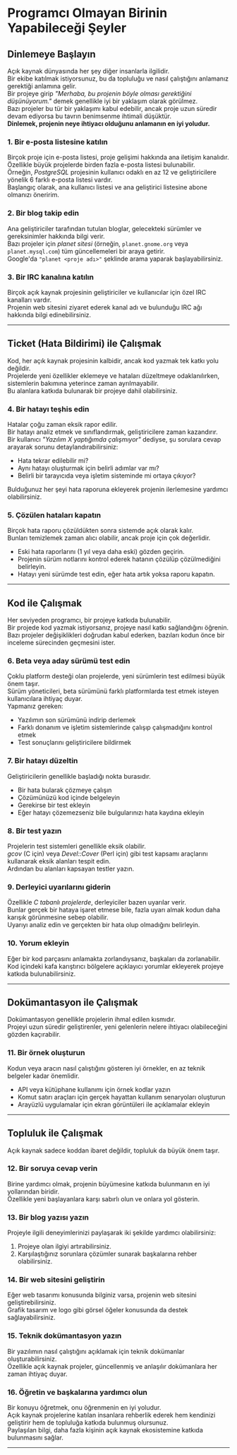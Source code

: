 # Programcı Olmayan Birinin Yapabileceği Şeyler

## Dinlemeye Başlayın

Açık kaynak dünyasında her şey diğer insanlarla ilgilidir.  
Bir ekibe katılmak istiyorsunuz, bu da topluluğu ve nasıl çalıştığını anlamanız gerektiği anlamına gelir.  
Bir projeye girip _"Merhaba, bu projenin böyle olması gerektiğini düşünüyorum."_ demek genellikle iyi bir yaklaşım olarak görülmez.  
Bazı projeler bu tür bir yaklaşımı kabul edebilir, ancak proje uzun süredir devam ediyorsa bu tavrın benimsenme ihtimali düşüktür.  
**Dinlemek, projenin neye ihtiyacı olduğunu anlamanın en iyi yoludur.**

### 1. **Bir e-posta listesine katılın**

Birçok proje için e-posta listesi, proje gelişimi hakkında ana iletişim kanalıdır.  
Özellikle büyük projelerde birden fazla e-posta listesi bulunabilir.  
Örneğin, _PostgreSQL_ projesinin kullanıcı odaklı en az 12 ve geliştiricilere yönelik 6 farklı e-posta listesi vardır.  
Başlangıç olarak, ana kullanıcı listesi ve ana geliştirici listesine abone olmanızı öneririm.

### 2. **Bir blog takip edin**

Ana geliştiriciler tarafından tutulan bloglar, gelecekteki sürümler ve gereksinimler hakkında bilgi verir.  
Bazı projeler için _planet sitesi_ (örneğin, `planet.gnome.org` veya `planet.mysql.com`) tüm güncellemeleri bir araya getirir.  
Google'da `"planet <proje adı>"` şeklinde arama yaparak başlayabilirsiniz.

### 3. **Bir IRC kanalına katılın**

Birçok açık kaynak projesinin geliştiriciler ve kullanıcılar için özel IRC kanalları vardır.  
Projenin web sitesini ziyaret ederek kanal adı ve bulunduğu IRC ağı hakkında bilgi edinebilirsiniz.

---

## Ticket (Hata Bildirimi) ile Çalışmak

Kod, her açık kaynak projesinin kalbidir, ancak kod yazmak tek katkı yolu değildir.  
Projelerde yeni özellikler eklemeye ve hataları düzeltmeye odaklanılırken, sistemlerin bakımına yeterince zaman ayrılmayabilir.  
Bu alanlara katkıda bulunarak bir projeye dahil olabilirsiniz.

### 4. **Bir hatayı teşhis edin**

Hatalar çoğu zaman eksik rapor edilir.  
Bir hatayı analiz etmek ve sınıflandırmak, geliştiricilere zaman kazandırır.  
Bir kullanıcı _"Yazılım X yaptığımda çalışmıyor"_ dediyse, şu sorulara cevap arayarak sorunu detaylandırabilirsiniz:

- Hata tekrar edilebilir mi?
- Aynı hatayı oluşturmak için belirli adımlar var mı?
- Belirli bir tarayıcıda veya işletim sisteminde mi ortaya çıkıyor?

Bulduğunuz her şeyi hata raporuna ekleyerek projenin ilerlemesine yardımcı olabilirsiniz.

### 5. **Çözülen hataları kapatın**

Birçok hata raporu çözüldükten sonra sistemde açık olarak kalır.  
Bunları temizlemek zaman alıcı olabilir, ancak proje için çok değerlidir.

- Eski hata raporlarını (1 yıl veya daha eski) gözden geçirin.
- Projenin sürüm notlarını kontrol ederek hatanın çözülüp çözülmediğini belirleyin.
- Hatayı yeni sürümde test edin, eğer hata artık yoksa raporu kapatın.

---

## Kod ile Çalışmak

Her seviyeden programcı, bir projeye katkıda bulunabilir.  
Bir projede kod yazmak istiyorsanız, projeye nasıl katkı sağlandığını öğrenin.  
Bazı projeler değişiklikleri doğrudan kabul ederken, bazıları kodun önce bir inceleme sürecinden geçmesini ister.

### 6. **Beta veya aday sürümü test edin**

Çoklu platform desteği olan projelerde, yeni sürümlerin test edilmesi büyük önem taşır.  
Sürüm yöneticileri, beta sürümünü farklı platformlarda test etmek isteyen kullanıcılara ihtiyaç duyar.  
Yapmanız gereken:

- Yazılımın son sürümünü indirip derlemek
- Farklı donanım ve işletim sistemlerinde çalışıp çalışmadığını kontrol etmek
- Test sonuçlarını geliştiricilere bildirmek

### 7. **Bir hatayı düzeltin**

Geliştiricilerin genellikle başladığı nokta burasıdır.

- Bir hata bularak çözmeye çalışın
- Çözümünüzü kod içinde belgeleyin
- Gerekirse bir test ekleyin
- Eğer hatayı çözemezseniz bile bulgularınızı hata kaydına ekleyin

### 8. **Bir test yazın**

Projelerin test sistemleri genellikle eksik olabilir.  
_gcov_ (C için) veya _Devel::Cover_ (Perl için) gibi test kapsamı araçlarını kullanarak eksik alanları tespit edin.  
Ardından bu alanları kapsayan testler yazın.

### 9. **Derleyici uyarılarını giderin**

Özellikle _C tabanlı projelerde_, derleyiciler bazen uyarılar verir.  
Bunlar gerçek bir hataya işaret etmese bile, fazla uyarı almak kodun daha karışık görünmesine sebep olabilir.  
Uyarıyı analiz edin ve gerçekten bir hata olup olmadığını belirleyin.

### 10. **Yorum ekleyin**

Eğer bir kod parçasını anlamakta zorlandıysanız, başkaları da zorlanabilir.  
Kod içindeki kafa karıştırıcı bölgelere açıklayıcı yorumlar ekleyerek projeye katkıda bulunabilirsiniz.

---

## Dokümantasyon ile Çalışmak

Dokümantasyon genellikle projelerin ihmal edilen kısmıdır.  
Projeyi uzun süredir geliştirenler, yeni gelenlerin nelere ihtiyacı olabileceğini gözden kaçırabilir.

### 11. **Bir örnek oluşturun**

Kodun veya aracın nasıl çalıştığını gösteren iyi örnekler, en az teknik belgeler kadar önemlidir.

- API veya kütüphane kullanımı için örnek kodlar yazın
- Komut satırı araçları için gerçek hayattan kullanım senaryoları oluşturun
- Arayüzlü uygulamalar için ekran görüntüleri ile açıklamalar ekleyin

---

## Topluluk ile Çalışmak

Açık kaynak sadece koddan ibaret değildir, topluluk da büyük önem taşır.

### 12. **Bir soruya cevap verin**

Birine yardımcı olmak, projenin büyümesine katkıda bulunmanın en iyi yollarından biridir.  
Özellikle yeni başlayanlara karşı sabırlı olun ve onlara yol gösterin.

### 13. **Bir blog yazısı yazın**

Projeyle ilgili deneyimlerinizi paylaşarak iki şekilde yardımcı olabilirsiniz:

1. Projeye olan ilgiyi artırabilirsiniz.
2. Karşılaştığınız sorunlara çözümler sunarak başkalarına rehber olabilirsiniz.

### 14. **Bir web sitesini geliştirin**

Eğer web tasarımı konusunda bilginiz varsa, projenin web sitesini geliştirebilirsiniz.  
Grafik tasarım ve logo gibi görsel öğeler konusunda da destek sağlayabilirsiniz.

### 15. **Teknik dokümantasyon yazın**

Bir yazılımın nasıl çalıştığını açıklamak için teknik dokümanlar oluşturabilirsiniz.  
Özellikle açık kaynak projeler, güncellenmiş ve anlaşılır dokümanlara her zaman ihtiyaç duyar.

### 16. **Öğretin ve başkalarına yardımcı olun**

Bir konuyu öğretmek, onu öğrenmenin en iyi yoludur.  
Açık kaynak projelerine katılan insanlara rehberlik ederek hem kendinizi geliştirir hem de topluluğa katkıda bulunmuş olursunuz.  
Paylaşılan bilgi, daha fazla kişinin açık kaynak ekosistemine katkıda bulunmasını sağlar.

---
